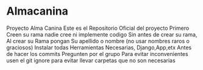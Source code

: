 # Almacanina
Proyecto Alma Canina
Este es el Repositorio Oficial del proyecto
Primero Creen su rama nadie cree ni implemente codigo Sin antes de crear su rama,
Al crear su Rama pongan Su apellido o nombre (no usar nombres raros o graciosos)
Instalar todas Herramientas Necesarias, Django,App,etx
Antes de hacer los commits Pregunten por el grupo Para evitar inconvenientes
usen el git ignore para evitar llevar carpetas que no son necesarias  
